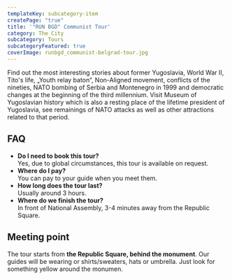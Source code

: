 ```yaml
---
templateKey: subcategory-item
createPage: "true"
title: '"RUN BGD" Communist Tour'
category: The City
subcategory: Tours
subcategoryFeatured: true
coverImage: runbgd_communist-belgrad-tour.jpg
---
```

Find out the most interesting stories about former Yugoslavia, World War II, Tito's life, „Youth relay baton“, Non-Aligned movement, conflicts of the nineties, NATO bombing of Serbia and Montenegro in 1999 and democratic changes at the beginning of the third millennium. Visit Museum of Yugoslavian history which is also a resting place of the lifetime president of Yugoslavia, see remainings of NATO attacks as well as other attractions related to that period.

## FAQ

* **Do I need to book this tour?**\
  Yes, due to global circumstances, this tour is available on request.
* **Where do I pay?**\
  You can pay to your guide when you meet them.
* **How long does the tour last?**\
  Usually around 3 hours.
* **Where do we finish the tour?**\
  In front of National Assembly, 3-4 minutes away from the Republic Square.

## Meeting point

The tour starts from **the Republic Square, behind the monument**. Our guides will be wearing or shirts/sweaters, hats or umbrella. Just look for something yellow around the monumen.